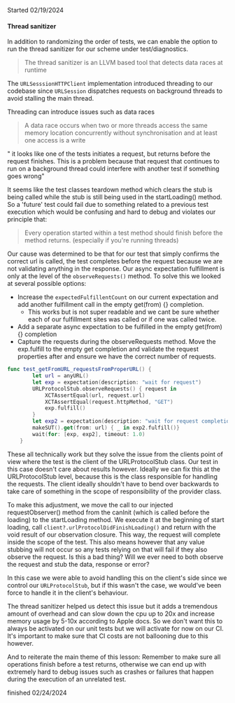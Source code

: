Started 02/19/2024

#### Thread sanitizer
In addition to randomizing the order of tests, we can enable the option to run the thread sanitizer for our scheme under test/diagnostics. 
> The thread sanitizer is an LLVM based tool that detects data races at runtime

The `URLSesssionHTTPClient` implementation introduced threading to our codebase since `URLSession` dispatches requests on background threads to avoid stalling the main thread.

Threading can introduce issues such as data races
> A data race occurs when two or more threads access the same memory location concurrently without synchronisation and at least one access is a write

 " it looks like one of the tests initiates a request, but returns before the request finishes. This is a problem because that request that continues to run on a background thread could interfere with another test if something goes wrong"

It seems like the test classes teardown method which clears the stub is being called while the stub is still being used in the startLoading() method.
So a 'future' test could fail due to something related to a previous test execution which would be confusing and hard to debug and violates our principle that:
> Every operation started within a test method should finish before the method returns. (especially if you're running threads)

Our cause was determined to be that for our test that simply confirms the correct url is called, the test completes before the request because we are not validating anything in the response. Our async expectation fulfillment is only at the level of the `observeRequests()` method.
To solve this we looked at several possible options: 
- Increase the `expectedFulfillentCount` on our current expectation and add another fulfillment call in the empty get(from) {} completion.
	- This works but is not super readable and we cant be sure whether each of our fulfillment sites was called or if one was called twice.
- Add a separate async expectation to be fulfilled in the empty get(from) {} completion
- Capture the requests during the observeRequests method. Move the exp.fulfill to the empty get completion and validate the request properties after and ensure we have the correct number of requests.
```swift
func test_getFromURL_requestsFromProperURL() {
        let url = anyURL()        
        let exp = expectation(description: "wait for request")
        URLProtocolStub.observeRequests() { request in
            XCTAssertEqual(url, request.url)
            XCTAssertEqual(request.httpMethod, "GET")
            exp.fulfill()
        }
        let exp2 = expectation(description: "wait for request completion")
        makeSUT().get(from: url) { _ in exp2.fulfill()}
        wait(for: [exp, exp2], timeout: 1.0)
    }
```

These all technically work but they solve the issue from the clients point of view where the test is the client of the URLProtocolStub class. Our test in this case doesn't care about results however. Ideally we can fix this at the URLProtocolStub level, because this is the class responsible for handling the requests. The client ideally shouldn't have to bend over backwards to take care of something in the scope of responsibility of the provider class. 

To make this adjustment, we move the call to our injected requestObserver() method from the canInit (which is called before the loading) to the startLoading method. We execute it at the beginning of start loading, call `client?.urlProtocolDidFinishLoading()` and return with the void result of our observation closure. This way, the request will complete inside the scope of the test. This also means however that any value stubbing will not occur so any tests relying on that will fail if they also observe the request. Is this a bad thing? Will we ever need to both observe the request and stub the data, response or error?

In this case we were able to avoid handling this on the client's side since we control our `URLProtocolStub`, but if this wasn't the case, we would've been force to handle it in the client's behaviour.

The thread sanitizer helped us detect this issue but it adds a tremendous amount of overhead and can slow down the cpu up to 20x and increase memory usage by 5-10x according to Apple docs. So we don't want this to always be activated on our unit tests but we will activate for now on our CI. It's important to make sure that CI costs are not ballooning due to this however.

And to reiterate the main theme of this lesson:
Remember to make sure all operations finish before a test returns, otherwise we can end up with extremely hard to debug issues such as crashes or failures that happen during the execution of an unrelated test.

finished 02/24/2024 